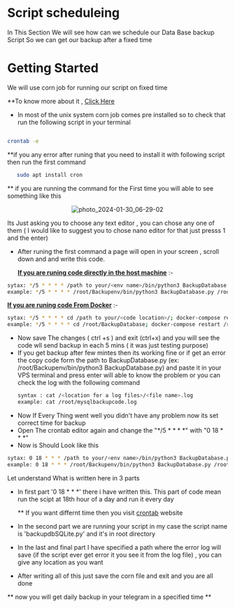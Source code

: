 # Script scheduleing

In This Section We will see how can we schedule our Data Base backup Script So we can get our backup after a fixed time

# Getting Started

We will use corn job for running our script on fixed time
 
 **To know more about it , [Click Here](https://www.hostinger.in/tutorials/cron-job)

- In most of the unix system corn job comes pre installed so to check that run the following script in your terminal

```bash

crontab -e

```
 **if you any error after runing that you need to install it with following script then run the first command
 
 ```bash
    sudo apt install cron
 ```
** if you are running the command for the First time you will able to see something like this
<center>
 
 ![photo_2024-01-30_06-29-02](https://github.com/Subhodip1307/DataBase-Backup/assets/111901004/89e66097-b247-4166-a9df-806a141b3fb9)

</center>
 Its Just asking you to choose any text editor , you can chose any one of them ( I would like to suggest you to chose nano editor for that just presss 1 and the enter) 

- After runing the first command a page will open in your screen  , scroll down and and write this code.

  <b><u>If you are runing code directly in the host machine</u></b> :-
  

```bash
sytax: */5 * * * * /path to your/<env name>/bin/python3 BackupDatabase.py /<location for a log files>/<file name>.log 2>&1
example: */5 * * * * /root/Backupenv/bin/python3 BackupDatabase.py /root/mysqlbackupcode.log 2>&1
```

<b><u>If you are runing code From Docker</u></b> :-

```bash
sytax: */5 * * * * cd /path to your/<code location>/; docker-compose restart /<location for a log files>/<file name>.log 2>&1
example: */5 * * * * cd /root/BackupDatabase; docker-compose restart /root/mysqlbackupcode.log 2>&1
```

- Now save The changes ( ctrl +s ) and exit (ctrl+x) and you will see the code wll send backup in each 5 mins ( it was just testing purpose)
- If you get backup after few mintes then its working fine or if get an error the copy code form the path to BackupDatabase.py (ex: /root/Backupenv/bin/python3 BackupDatabase.py)
  and paste it in your VPS terminal and press enter will able to know the problem or you can check the log with the following command
  ```bash
  syntax : cat /<location for a log files>/<file name>.log
  example: cat /root/mysqlbackupcode.log
  ```
- Now If Every Thing went well you didn't have any problem now its set correct time for backup
- Open The crontab editor again and change the "*/5 * * * *" with "0 18 * * *"
- Now is Should Look like this 

```bash
sytax: 0 18 * * * /path to your/<env name>/bin/python3 BackupDatabase.py /<location for a log files>/<file name>.log 2>&1
example: 0 18 * * * /root/Backupenv/bin/python3 BackupDatabase.py /root/mysqlbackupcode.log 2>&1
```

Let understand What is written here in 3 parts

- In first part '0 18 * * *' there i have written this. This part of code mean run the scipt at 18th hour of a day and run it every day

    ** If you want differnt time then  you visit [crontab](https://crontab.guru/) website 

- In the second part we are running your script in my case the script name is 'backupdbSQLite.py' and it's in root directory

- In the last and final part  I have specified a path where the error log will save (if the script ever get error it you see it from the log file) , you can give any location as you want

- After writing all of this just save the corn file and exit and you are all done

** now you will get daily backup in your telegram in a specified time **
